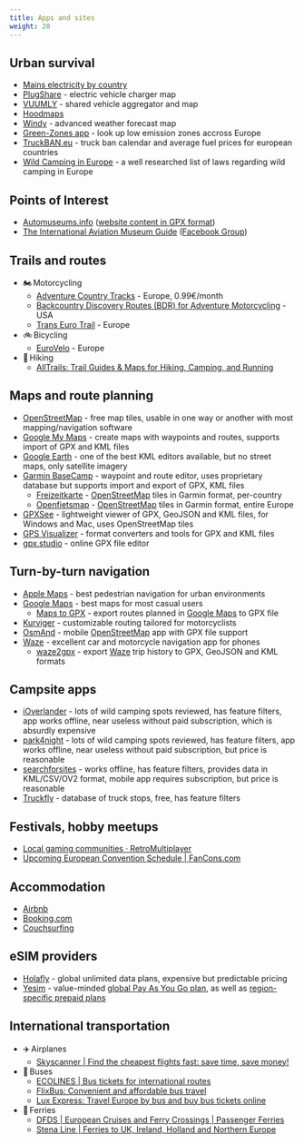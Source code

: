 ```yaml
---
title: Apps and sites
weight: 20
---
```


## Urban survival

- [Mains electricity by country](https://en.wikipedia.org/wiki/Mains_electricity_by_country)
- [PlugShare](https://www.plugshare.com) - electric vehicle charger map
- [VUUMLY](https://vuumly.com/demo/) - shared vehicle aggregator and map
- [Hoodmaps](https://hoodmaps.com/)
- [Windy](https://www.windy.com) - advanced weather forecast map
- [Green-Zones app](https://www.green-zones.eu/en/app) - look up low emission zones accross Europe
- [TruckBAN.eu](https://truckban.eu/) - truck ban calendar and average fuel prices for european countries
- [Wild Camping in Europe](https://wobblyride.com/2024/04/08/wild-camping-in-europe-where-legal/) - a well researched list of laws regarding wild camping in Europe

## Points of Interest

- [Automuseums.info](https://automuseums.info/) ([website content in GPX format](https://github.com/TheStalwart/Automuseums-gpx))
- [The International Aviation Museum Guide](https://l.facebook.com/l.php?u=https%3A%2F%2Fwww.google.com%2Fmaps%2Fd%2Fu%2F0%2Fedit%3Fmid%3D14nb7XSdTw61sS4gR8sJdJXHC2Qdl9zZL%26usp%3Dsharing%26fbclid%3DIwZXh0bgNhZW0CMTAAAR2O8u3yDIIApN3752IdOqkTgqElFYBs8hM8dI9N7Vq9tzZmJIsKZyLqVu0_aem_DxQ0VSN3xEz7-pN1BHbsow&h=AT3k4_slO5yJ-Qu7zPkFawiuJfxyJ1xUUgL0jAyhH0lk1P6P4FP4QBwPDrYalwmgDqGxxxk46ELjNRwcnC0LZkZBK1Anx4iOxZNASaH7BlbTIbKg0oulQyfy5il8LMM1J5lo) ([Facebook Group](https://www.facebook.com/share/g/DQi1bapasRKyyN2t/))

## Trails and routes

- 🏍️&#8239;Motorcycling
  - [Adventure Country Tracks](https://adventurecountrytracks.com/) - Europe, 0.99€/month
  - [Backcountry Discovery Routes (BDR) for Adventure Motorcycling](https://ridebdr.com/) - USA
  - [Trans Euro Trail](https://transeurotrail.org/) - Europe
- 🚲&#8239;Bicycling
  - [EuroVelo](https://en.eurovelo.com/) - Europe
- 🚶&#8239;Hiking
  - [AllTrails: Trail Guides &amp; Maps for Hiking, Camping, and Running](https://www.alltrails.com/)

## Maps and route planning

- [OpenStreetMap](https://www.openstreetmap.org/) - free map tiles, usable in one way or another with most mapping/navigation software
- [Google My Maps](https://www.google.com/maps/d/) - create maps with waypoints and routes, supports import of GPX and KML files
- [Google Earth](https://www.google.com/earth/about/versions/) - one of the best KML editors available, but no street maps, only satellite imagery
- [Garmin BaseCamp](https://www.garmin.com/en-US/software/basecamp/) - waypoint and route editor, uses proprietary database but supports import and export of GPX, KML files
  - [Freizeitkarte](https://www.freizeitkarte-osm.de/garmin/en/index.html) - [OpenStreetMap](https://www.openstreetmap.org/) tiles in Garmin format, per-country
  - [Openfietsmap](https://www.openfietsmap.nl/downloads/europe) - [OpenStreetMap](https://www.openstreetmap.org/) tiles in Garmin format, entire Europe
- [GPXSee](https://www.gpxsee.org/) - lightweight viewer of GPX, GeoJSON and KML files, for Windows and Mac, uses OpenStreetMap tiles
- [GPS Visualizer](https://www.gpsvisualizer.com/) - format converters and tools for GPX and KML files
- [gpx.studio](https://gpx.studio/) - online GPX file editor

## Turn-by-turn navigation

- [Apple Maps](https://www.apple.com/maps/) - best pedestrian navigation for urban environments
- [Google Maps](https://www.google.com/maps) - best maps for most casual users
  - [Maps to GPX](https://mapstogpx.com/) - export routes planned in [Google Maps](https://www.google.com/maps) to GPX file
- [Kurviger](https://kurviger.com/en/features) - customizable routing tailored for motorcyclists
- [OsmAnd](https://osmand.net/) - mobile [OpenStreetMap](https://www.openstreetmap.org/) app with GPX file support
- [Waze](https://www.waze.com/company) - excellent car and motorcycle navigation app for phones
  - [waze2gpx](https://thestalwart.github.io/waze2gpx/) - export [Waze](https://www.waze.com/company) trip history to GPX, GeoJSON and KML formats

## Campsite apps

- [iOverlander](https://ioverlander.com/) - lots of wild camping spots reviewed, has feature filters, app works offline, near useless without paid subscription, which is absurdly expensive
- [park4night](https://park4night.com/en) - lots of wild camping spots reviewed, has feature filters, app works offline, near useless without paid subscription, but price is reasonable
- [searchforsites](https://www.searchforsites.co.uk/) - works offline, has feature filters, provides data in KML/CSV/OV2 format, mobile app requires subscription, but price is reasonable
- [Truckfly](https://www.truckfly.com/en/) - database of truck stops, free, has feature filters

## Festivals, hobby meetups

- [Local gaming communities &#183; RetroMultiplayer](https://retromultiplayer.com/communities/)
- [Upcoming European Convention Schedule | FanCons.com](https://fancons.com/events/schedule.php?loc=eu)

## Accommodation

- [Airbnb](https://www.airbnb.com)
- [Booking.com](https://www.booking.com)
- [Couchsurfing](https://www.couchsurfing.com)

## eSIM providers

- [Holafly](https://esim.holafly.com/) - global unlimited data plans, expensive but predictable pricing
- [Yesim](https://yesim.app/) - value-minded [global Pay As You Go plan](https://yesim.app/international-esim/), as well as [region-specific prepaid plans](https://yesim.app/regions/)

## International transportation

- ✈️&#8239;Airplanes
  - [Skyscanner | Find the cheapest flights fast: save time, save money!](https://www.skyscanner.net/)
- 🚌&#8239;Buses
  - [ECOLINES | Bus tickets for international routes](https://ecolines.net/international/en)
  - [FlixBus: Convenient and affordable bus travel](https://global.flixbus.com/)
  - [Lux Express: Travel Europe by bus and buy bus tickets online](https://luxexpress.eu/en/)
- 🚢&#8239;Ferries
  - [DFDS | European Cruises and Ferry Crossings | Passenger Ferries](https://www.dfds.com/en)
  - [Stena Line | Ferries to UK, Ireland, Holland and Northern Europe](https://www.stenalinetravel.com/)
